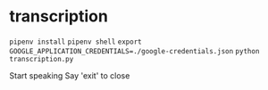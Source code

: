 # transcription
`pipenv install`
`pipenv shell`
`export GOOGLE_APPLICATION_CREDENTIALS=./google-credentials.json`
`python transcription.py`

Start speaking
Say 'exit' to close